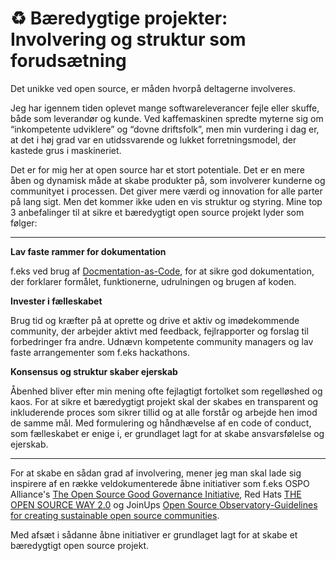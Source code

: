 # ♻️ Bæredygtige projekter: Involvering og struktur som forudsætning

Det unikke ved open source, er måden hvorpå deltagerne involveres. 

Jeg har igennem tiden oplevet mange softwareleverancer fejle eller skuffe, både som leverandør og kunde. Ved kaffemaskinen spredte myterne sig om “inkompetente udviklere” og “dovne driftsfolk”, men min vurdering i dag er, at det i høj grad var en utidssvarende og lukket forretningsmodel, der kastede grus i maskineriet.

Det er for mig her at open source har et stort potentiale. Det er en mere åben og dynamisk måde at skabe produkter på, som involverer kunderne og communityet i processen. Det giver mere værdi og innovation for alle parter på lang sigt. Men det kommer ikke uden en vis struktur og styring. Mine top 3 anbefalinger til
at sikre et bæredygtigt open source projekt lyder som følger:

---

**Lav faste rammer for dokumentation**

f.eks ved brug af [Docmentation-as-Code](https://www.writethedocs.org/guide/docs-as-code/), for at sikre god dokumentation, der forklarer formålet, funktionerne, udrulningen og brugen af koden. 

**Invester i fælleskabet** 

Brug tid og kræfter på at oprette og drive et aktiv og imødekommende community, der arbejder aktivt med feedback, fejlrapporter og forslag til forbedringer fra andre. Udnævn kompetente community managers og lav faste arrangementer som f.eks hackathons.

**Konsensus og struktur skaber ejerskab**

Åbenhed bliver efter min mening ofte fejlagtigt fortolket som regelløshed og kaos. For at sikre et bæredygtigt projekt skal der skabes en transparent og inkluderende proces som sikrer tillid og at alle forstår og arbejde hen imod de samme mål. 
Med formulering og håndhævelse af en code of conduct, som fælleskabet er enige i, er grundlaget lagt for at skabe ansvarsfølelse og ejerskab.

---
For at skabe en sådan grad af involvering, mener jeg man skal lade sig inspirere af en række veldokumenterede åbne initiativer som f.eks OSPO Alliance's [The Open Source Good Governance Initiative](https://ospo.zone/ggi/), Red Hats [THE OPEN SOURCE WAY 2.0](https://www.theopensourceway.org/the_open_source_way-guidebook-2.0.html) og JoinUps [Open Source Observatory-Guidelines for creating sustainable open source communities](https://joinup.ec.europa.eu/collection/open-source-observatory-osor/guidelines-creating-sustainable-open-source-communities). 

Med afsæt i sådanne åbne initiativer er grundlaget lagt for at skabe et bæredygtigt open source projekt.
